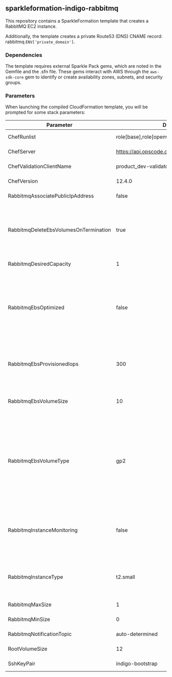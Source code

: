 ## sparkleformation-indigo-rabbitmq
This repository contains a SparkleFormation template that creates a RabbitMQ
EC2 instance.

Additionally, the template creates a private Route53 (DNS) CNAME record:
rabbitmq.`ENV['private_domain']`.

### Dependencies

The template requires external Sparkle Pack gems, which are noted in
the Gemfile and the .sfn file.  These gems interact with AWS through the
`aws-sdk-core` gem to identify or create  availability zones, subnets, and 
security groups.

### Parameters

When launching the compiled CloudFormation template, you will be prompted for
some stack parameters:

| Parameter | Default Value | Purpose |
|-----------|---------------|---------|
| ChefRunlist | role[base],role[openvpn\_as] | No need to change |
| ChefServer | https://api.opscode.com/organizations/product\_dev | No need to change |
| ChefValidationClientName | product\_dev-validator | No need to change |
| ChefVersion | 12.4.0 | No need to change |
| RabbitmqAssociatePublicIpAddress | false | No need to change |
| RabbitmqDeleteEbsVolumesOnTermination | true | Set to false if you want the EBS volumes to persist when the instance is terminated |
| RabbitmqDesiredCapacity | 1 | No need to change |
| RabbitmqEbsOptimized| false | Enable EBS optimization for the instance (instance type must be an m3, m4, c3 or c4 type; maybe others) |
| RabbitmqEbsProvisionedIops| 300 | Number of provisioned IOPS to request for io1 EBS volumes |
| RabbitmqEbsVolumeSize | 10 | Size (in GB) of additional EBS volumes |
| RabbitmqEbsVolumeType | gp2 | EBS volume type (gp2, or general purpose, or io1, provisioned IOPS).  Provisioned IOPS volumes incur additional expense. |
| RabbitmqInstanceMonitoring | false | Set to true to enable detailed cloudwatch monitoring (additional costs incurred) |
| RabbitmqInstanceType | t2.small | Increase the instance size for more network throughput |
| RabbitmqMaxSize | 1 | No need to change |
| RabbitmqMinSize | 0 | No need to change |
| RabbitmqNotificationTopic | auto-determined | No need to change |
| RootVolumeSize | 12 | No need to change |
| SshKeyPair | indigo-bootstrap | No need to change |

